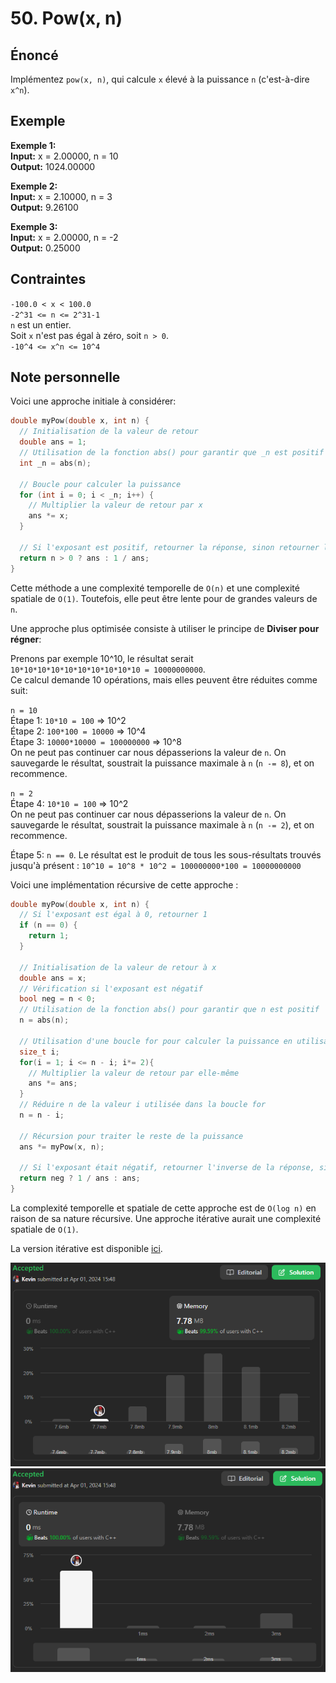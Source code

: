 # 50. Pow(x, n)

## Énoncé

Implémentez `pow(x, n)`, qui calcule `x` élevé à la puissance `n` (c'est-à-dire `x^n`).

## Exemple

**Exemple 1:**  
**Input:** x = 2.00000, n = 10  
**Output:** 1024.00000

**Exemple 2:**  
**Input:** x = 2.10000, n = 3  
**Output:** 9.26100

**Exemple 3:**  
**Input:** x = 2.00000, n = -2  
**Output:** 0.25000

## Contraintes

`-100.0 < x < 100.0`  
`-2^31 <= n <= 2^31-1`  
`n` est un entier.  
Soit `x` n'est pas égal à zéro, soit `n > 0`.  
`-10^4 <= x^n <= 10^4`

## Note personnelle

Voici une approche initiale à considérer:

```cpp
double myPow(double x, int n) {
  // Initialisation de la valeur de retour
  double ans = 1;
  // Utilisation de la fonction abs() pour garantir que _n est positif
  int _n = abs(n);

  // Boucle pour calculer la puissance
  for (int i = 0; i < _n; i++) {
    // Multiplier la valeur de retour par x
    ans *= x;
  }

  // Si l'exposant est positif, retourner la réponse, sinon retourner l'inverse de la réponse
  return n > 0 ? ans : 1 / ans;
}
```

Cette méthode a une complexité temporelle de `O(n)` et une complexité spatiale de `O(1)`. Toutefois, elle peut être lente pour de grandes valeurs de `n`.

Une approche plus optimisée consiste à utiliser le principe de **Diviser pour régner**:

Prenons par exemple 10^10, le résultat serait `10*10*10*10*10*10*10*10*10*10 = 10000000000`.  
Ce calcul demande 10 opérations, mais elles peuvent être réduites comme suit:

`n = 10`  
Étape 1: `10*10 = 100` => 10^2  
Étape 2: `100*100 = 10000` => 10^4  
Étape 3: `10000*10000 = 100000000` => 10^8  
On ne peut pas continuer car nous dépasserions la valeur de `n`. On sauvegarde le résultat, soustrait la puissance maximale à `n` (`n -= 8`), et on recommence.

`n = 2`  
Étape 4: `10*10 = 100` => 10^2  
On ne peut pas continuer car nous dépasserions la valeur de `n`. On sauvegarde le résultat, soustrait la puissance maximale à `n` (`n -= 2`), et on recommence.

Étape 5: `n == 0`. Le résultat est le produit de tous les sous-résultats trouvés jusqu'à présent : `10^10 = 10^8 * 10^2 = 100000000*100 = 10000000000`

Voici une implémentation récursive de cette approche :

```cpp
double myPow(double x, int n) {
  // Si l'exposant est égal à 0, retourner 1
  if (n == 0) {
    return 1;
  }

  // Initialisation de la valeur de retour à x
  double ans = x;
  // Vérification si l'exposant est négatif
  bool neg = n < 0;
  // Utilisation de la fonction abs() pour garantir que n est positif
  n = abs(n);

  // Utilisation d'une boucle for pour calculer la puissance en utilisant la méthode de la division par 2
  size_t i;
  for(i = 1; i <= n - i; i*= 2){
    // Multiplier la valeur de retour par elle-même
    ans *= ans;
  }
  // Réduire n de la valeur i utilisée dans la boucle for
  n = n - i;

  // Récursion pour traiter le reste de la puissance
  ans *= myPow(x, n);

  // Si l'exposant était négatif, retourner l'inverse de la réponse, sinon retourner la réponse
  return neg ? 1 / ans : ans;
}
```

La complexité temporelle et spatiale de cette approche est de `O(log n)` en raison de sa nature récursive. Une approche itérative aurait une complexité spatiale de `O(1)`.

La version itérative est disponible [ici](main.cpp).

<img src="./imgs/runtime.png"/>
<img src="./imgs/memory.png"/>
